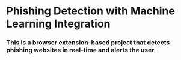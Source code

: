 # Phishing Detection with Machine Learning Integration

### This is a browser extension-based project that detects phishing websites in real-time and alerts the user.
